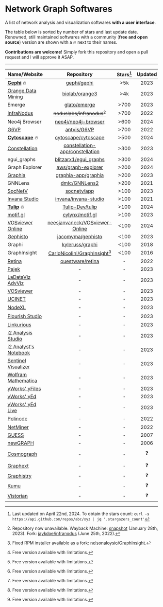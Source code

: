 # Network Graph Softwares

A list of network analysis and visualization softwares **with a user interface**.

The table below is sorted by number of stars and last update date. Renowned, still maintained softwares with a community (**free and open source**) version are shown with a :fire: next to their names.

**Contributions are welcome!** Simply fork this repository and open a pull request and I will approve it ASAP.

___

| Name/Website | Repository | Stars[^1] | Updated | License | FOSS |
| --- | :---: | :---: | :---: | :---: | :---: |
| **[Gephi](https://gephi.org/)** :fire: | [gephi/gephi](https://github.com/gephi/gephi) | >5k | 2023 | GPL | :white_check_mark: |
| [Orange Data Mining](https://orangedatamining.com/) | [biolab/orange3](https://github.com/biolab/orange3) | >4k | 2023 | GPL | :white_check_mark: |
| Emerge | [glato/emerge](https://github.com/glato/emerge) | >700 | 2023 | MIT | :white_check_mark: |
| [InfraNodus](https://infranodus.com/) | ~~[noduslabs/infranodus](https://github.com/noduslabs/infranodus)~~[^2] | >700 | 2022 | AGPL | :white_check_mark: |
| Neo4j Browser | [neo4j/neo4j-browser](https://github.com/neo4j/neo4j-browser) | >600 | 2024 | GPL | :white_check_mark: |
| [G6VP](https://insight.antv.antgroup.com/) | [antvis/G6VP](https://github.com/antvis/G6VP) | >700 | 2022 | Apache | :white_check_mark: |
| **[Cytoscape](https://cytoscape.org/)** :fire: | [cytoscape/cytoscape](https://github.com/cytoscape/cytoscape) | >500 | 2024 | LGPL | :white_check_mark: |
| [Constellation](https://www.constellation-app.com/) | [constellation-app/constellation](https://github.com/constellation-app/constellation) | >300 | 2023 | Apache | :white_check_mark: |
| egui_graphs | [blitzarx1/egui_graphs](https://github.com/blitzarx1/egui_graphs) | >300 | 2024 | MIT | :white_check_mark: |
| Graph Explorer | [aws/graph-explorer](https://github.com/aws/graph-explorer) | >200 | 2024 | Apache | :white_check_mark: |
| [Graphia](https://graphia.app/) | [graphia-app/graphia](https://github.com/graphia-app/graphia) | >200 | 2023 | GPL | :white_check_mark: |
| GNNLens | [dmlc/GNNLens2](https://github.com/dmlc/GNNLens2) | >200 | 2021 | Apache | :white_check_mark: |
| [SocNetV](https://socnetv.org/) | [socnetv/app](https://github.com/socnetv/app) | >100 | 2023 | GPL | :white_check_mark: |
| [Invana Studio](https://invana.io/) | [invana/invana-studio](https://github.com/invana/invana-studio) | >100 | 2021 | Apache | :white_check_mark: |
| **[Tulip](https://tulip.labri.fr/site/)** :fire: | [Tulip-Dev/tulip](https://github.com/Tulip-Dev/tulip) | >100 | 2024 | LGPL | :white_check_mark: |
| [motif.gl](https://www.cylynx.io/motif) | [cylynx/motif.gl](https://github.com/cylynx/motif.gl) | >100 | 2023 | MIT | :white_check_mark: |
| [VOSviewer Online](https://app.vosviewer.com/) | [neesjanvaneck/VOSviewer-Online](https://github.com/neesjanvaneck/VOSviewer-Online) | <100 | 2024 | MIT | :white_check_mark: |
| [Gephisto](https://jacomyma.github.io/gephisto/) | [jacomyma/gephisto](https://github.com/jacomyma/gephisto) | <100 | 2023 | GPL | :white_check_mark: |
| Graphi | [kyleruss/graphi](https://github.com/kyleruss/graphi) | <100 | 2018 | MIT | :white_check_mark: |
| GraphInsight | [CarloNicolini/GraphInsight](https://github.com/CarloNicolini/GraphInsight)[^3] | <100 | 2016 | FOSS | :white_check_mark: |
| [Retina](https://ouestware.gitlab.io/retina/) | [ouestware/retina](https://gitlab.com/ouestware/retina) | - | 2022 | GPL | :white_check_mark: |
| [Pajek](http://mrvar.fdv.uni-lj.si/pajek/) | - | - | 2023 | Free | :x: |
| [LaDataViz AdvViz](https://www.ladataviz.com/tools/advviz/network) | - | - | 2023 | Free | :x: |
| [VOSviewer](https://www.vosviewer.com/) | - | - | 2023 | Free | :x: |
| [UCINET](https://sites.google.com/site/ucinetsoftware/) | - | - | 2023 | Paid | :x: |
| [NodeXL](https://nodexlgraphgallery.org/) | - | - | 2023 | Paid[^4] | :x: |
| [Flourish Studio](https://flourish.studio/) | - | - | 2023 | Paid[^4] | :x: |
| [Linkurious](https://linkurious.com/) | - | - | 2023 | Paid | :x: |
| [i2 Analysis Studio](https://support.i2group.com/s/analysis-studio) | - | - | 2023 | Paid | :x: |
| [i2 Analyst's Notebook](https://support.i2group.com/s/analysts-notebook) | - | - | 2023 | Paid | :x: |
| [Sentinel Visualizer](https://fmsasg.com/) | - | - | 2023 | Paid | :x: |
| [Wolfram Mathematica](https://www.wolfram.com/mathematica/) | - | - | 2023 | Paid | :x: |
| [yWorks' yFiles](https://www.yworks.com/products/yfiles) | - | - | 2023 | Paid | :x: |
| [yWorks' yEd](https://www.yworks.com/products/yed) | - | - | 2023 | Free | :x: |
| [yWorks' yEd Live](https://www.yworks.com/yed-live/) | - | - | 2023 | Free | :x: |
| [Polinode](https://www.polinode.com/) | - | - | 2022 | Paid[^4] | :x: |
| [NetMiner](http://www.netminer.com) | - | - | 2022 | Paid | :x: |
| [GUESS](http://graphexploration.cond.org/) | - | - | 2007 | GPL | :white_check_mark: |
| [newGRAPH](https://www.mi.sanu.ac.rs/newgraph) | - | - | 2006 | Free | :x: |
| [Cosmograph](https://cosmograph.app/) | - | - | :question: | CC BY-NC | :x: |
| [Graphext](https://www.graphext.com/) | - | - | :question: | Paid[^4] | :x: |
| [Graphistry](https://www.graphistry.com/) | - | - | :question: | Paid[^4] | :x: |
| [Kumu](https://kumu.io/) | - | - | :question: | Paid[^4] | :x: |
| [Vistorian](https://vistorian.net/) | - | - | :question: | Free | :x: |

[^1]: Last updated on April 22nd, 2024. To obtain the stars count: `curl -s https://api.github.com/repos/abc/xyz | jq '.stargazers_count'`

[^2]: Repository now unavailable. Wayback Machine: [snapshot](https://web.archive.org/web/20230128005653/https://github.com/noduslabs/infranodus) (January 28th, 2023). Fork: [jaykdoe/infranodus](https://github.com/jaykdoe/infranodus) (June 25th, 2022).

[^3]: Fixed RPM installer available as a fork: [nelsonaloysio/GraphInsight](https://github.com/nelsonaloysio/GraphInsight/releases/tag/1.3.3).

[^4]: Free version available with limitations.
